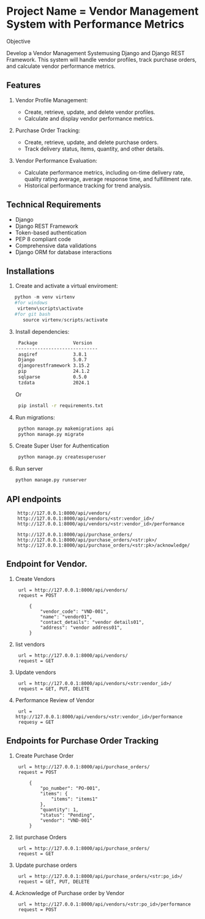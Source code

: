 # Project Name = Vendor Management System with Performance Metrics

Objective

Develop a Vendor Management Systemusing Django and Django REST Framework. This
system will handle vendor profiles, track purchase orders, and calculate vendor performance
metrics.

## Features

1. Vendor Profile Management:
   - Create, retrieve, update, and delete vendor profiles.
   - Calculate and display vendor performance metrics.

2. Purchase Order Tracking:
   - Create, retrieve, update, and delete purchase orders.
   - Track delivery status, items, quantity, and other details.

3. Vendor Performance Evaluation:
   - Calculate performance metrics, including on-time delivery rate, quality rating average, average response time, and fulfillment rate.
   - Historical performance tracking for trend analysis.

## Technical Requirements

- Django 
- Django REST Framework
- Token-based authentication
- PEP 8 compliant code
- Comprehensive data validations
- Django ORM for database interactions

## Installations

1. Create and activate a virtual enviroment:
```python
   python -m venv virtenv
   #for windows
    virtenv\scripts\activate 
   #for git bash
      source virtenv/scripts/activate 
   ```
3. Install dependencies:
   ```bash
    Package             Version
   ------------------------------
    asgiref             3.8.1
    Django              5.0.7
    djangorestframework 3.15.2
    pip                 24.1.2
    sqlparse            0.5.0
    tzdata              2024.1
   ```

    Or
   ```bash
    pip install -r requirements.txt
   ```
5. Run migrations:
   ```bash
    python manage.py makemigrations api
    python manage.py migrate
   ```
7. Create Super User for Authentication
   ```bash
    python manage.py createsuperuser
   ```
9. Run server
    ```bash
    python manage.py runserver
   ```

## API endpoints
```
    http://127.0.0.1:8000/api/vendors/ 
    http://127.0.0.1:8000/api/vendors/<str:vendor_id>/
    http://127.0.0.1:8000/api/vendors/<str:vendor_id>/performance

    http://127.0.0.1:8000/api/purchase_orders/
    http://127.0.0.1:8000/api/purchase_orders/<str:pk>/  
    http://127.0.0.1:8000/api/purchase_orders/<str:pk>/acknowledge/ 
```
## Endpoint for Vendor.

1. Create Vendors
   ```
    url = http://127.0.0.1:8000/api/vendors/
    request = POST
   
        {
            "vendor_code": "VND-001",
            "name": "vendor01",
            "contact_details": "vendor details01",
            "address": "vendor address01",
        }
   ```
   
3. list vendors
   ```
    url = http://127.0.0.1:8000/api/vendors/
    request = GET
   ```
5. Update vendors
   ```
    url = http://127.0.0.1:8000/api/vendors/<str:vendor_id>/
    request = GET, PUT, DELETE
   ```
7. Performance Review of Vendor
   ```
    url = http://127.0.0.1:8000/api/vendors/<str:vendor_id>/performance
    requesy = GET
   ```
## Endpoints for Purchase Order Tracking

1. Create Purchase Order
   ```
    url = http://127.0.0.1:8000/api/purchase_orders/
    request = POST
   
        {
            "po_number": "PO-001",
            "items": {
                "items": "items1"
            },
            "quantity": 1,
            "status": "Pending",
            "vendor": "VND-001"
        }  
   ```
3. list purchase Orders
   ```
    url = http://127.0.0.1:8000/api/purchase_orders/
    request = GET
    ```
5. Update purchase orders
   ```
    url = http://127.0.0.1:8000/api/purchase_orders/<str:po_id>/
    request = GET, PUT, DELETE
   ```
7. Acknowledge of Purchase order by Vendor
   ```
    url = http://127.0.0.1:8000/api/vendors/<str:po_id>/performance
    request = POST
   ```
